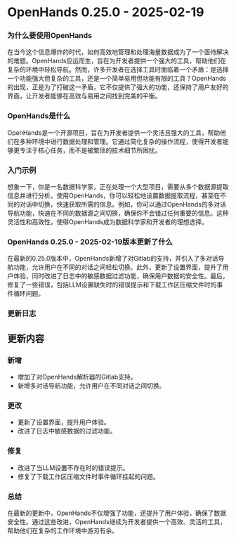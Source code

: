 # OpenHands 0.25.0 - 2025-02-19
### 为什么要使用OpenHands

在当今这个信息爆炸的时代，如何高效地管理和处理海量数据成为了一个亟待解决的难题。OpenHands应运而生，旨在为开发者提供一个强大的工具，帮助他们在复杂的环境中轻松导航。然而，许多开发者在选择工具时面临着一个矛盾：是选择一个功能强大但复杂的工具，还是一个简单易用但功能有限的工具？OpenHands的出现，正是为了打破这一矛盾，它不仅提供了强大的功能，还保持了用户友好的界面，让开发者能够在高效与易用之间找到完美的平衡。

### OpenHands是什么

OpenHands是一个开源项目，旨在为开发者提供一个灵活且强大的工具，帮助他们在多种环境中进行数据处理和管理。它通过简化复杂的操作流程，使得开发者能够更专注于核心任务，而不是被繁琐的技术细节所困扰。

### 入门示例

想象一下，你是一名数据科学家，正在处理一个大型项目，需要从多个数据源提取信息并进行分析。使用OpenHands，你可以轻松地设置数据提取流程，甚至在不同的对话中切换，快速获取所需的信息。例如，你可以通过OpenHands的多对话导航功能，快速在不同的数据源之间切换，确保你不会错过任何重要的信息。这种灵活性和高效性，使得OpenHands成为数据科学家和开发者的理想选择。

### OpenHands 0.25.0 - 2025-02-19版本更新了什么

在最新的0.25.0版本中，OpenHands新增了对Gitlab的支持，并引入了多对话导航功能，允许用户在不同的对话之间轻松切换。此外，更新了设置界面，提升了用户体验，同时改进了日志中的敏感数据过滤功能，确保用户数据的安全性。最后，修复了一些错误，包括LLM设置缺失时的错误提示和下载工作区压缩文件时的事件循环问题。

### 更新日志

## 更新内容
### 新增
- 增加了对OpenHands解析器的Gitlab支持。
- 新增多对话导航功能，允许用户在不同对话之间切换。

### 更改
- 更新了设置界面，提升用户体验。
- 改进了日志中敏感数据的过滤功能。

### 修复
- 改进了当LLM设置不存在时的错误提示。
- 修复了下载工作区压缩文件时事件循环挂起的问题。

### 总结

在最新的更新中，OpenHands不仅增强了功能，还提升了用户体验，确保了数据安全性。通过这些改进，OpenHands继续为开发者提供一个高效、灵活的工具，帮助他们在复杂的工作环境中游刃有余。